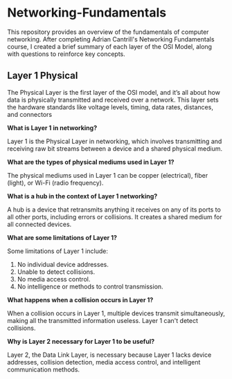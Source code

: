 # Networking-Fundamentals
This repository provides an overview of the fundamentals of computer networking. After completing Adrian Cantrill's Networking Fundamentals course, I created a brief summary of each layer of the OSI Model, along with questions to reinforce key concepts. 

## Layer 1 Physical 
The Physical Layer is the first layer of the OSI model, and it’s all about how data is physically transmitted and received over a network. This layer sets the hardware standards like voltage levels, timing, data rates, distances, and connectors

**What is Layer 1 in networking?**

Layer 1 is the Physical Layer in networking, which involves transmitting and receiving raw bit streams between a device and a shared physical medium.

 **What are the types of physical mediums used in Layer 1?**

The physical mediums used in Layer 1 can be copper (electrical), fiber (light), or Wi-Fi (radio frequency).

**What is a hub in the context of Layer 1 networking?**

A hub is a device that retransmits anything it receives on any of its ports to all other ports, including errors or collisions. It creates a shared medium for all connected devices.

**What are some limitations of Layer 1?**

 Some limitations of Layer 1 include:

1. No individual device addresses.
2. Unable to detect collisions.
3. No media access control.
4. No intelligence or methods to control transmission.

**What happens when a collision occurs in Layer 1?**

 When a collision occurs in Layer 1, multiple devices transmit simultaneously, making all the transmitted information useless. Layer 1 can't detect collisions.

**Why is Layer 2 necessary for Layer 1 to be useful?**

 Layer 2, the Data Link Layer, is necessary because Layer 1 lacks device addresses, collision detection, media access control, and intelligent communication methods.

